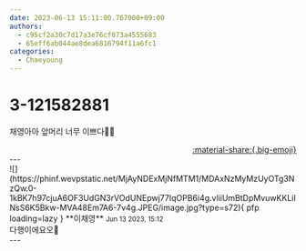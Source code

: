 ```yaml
---
date: 2023-06-13 15:11:00.767000+09:00
authors:
  - c95cf2a30c7d17a3e76cf073a4555683
  - 65eff6ab044ae8dea6816794f11a6fc1
categories:
  - Chaeyoung
---
```


# 3-121582881

<div class="post-container" markdown="1">
<div class="content-container md-sidebar__scrollwrap" markdown="1">

채영아아 앞머리 너무 이쁘다🫶💕

</div>
</div>

<div style="text-align: right;" markdown="1">
<a href="https://weverse.io/fromis9/fanpost/3-121582881" style="text-align: right;">:material-share:{.big-emoji}</a>
</div>
---

<div class="comments-container md-sidebar__scrollwrap" markdown="1">
<div class="comment" markdown="1">
<div class='id-container' markdown="1">
![](https://phinf.wevpstatic.net/MjAyNDExMjNfMTM1/MDAxNzMyMzUyOTg3NzQw.0-1kBK7h97cjuA6OF3UdGN3rVOdUNEpwj77IqOPB6i4g.vliiUmBtDpMvuwKKLiINsS6K5Bkw-MVA48Em7A6-7v4g.JPEG/image.jpg?type=s72){ pfp loading=lazy }
**<span class="artist">이채영</span>** <small>Jun 13 2023, 15:12</small><br>
</div>
<div class='comment-body' markdown="1">
다행이에요오💓
</div>
</div>
</div>
---
